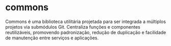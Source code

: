 # commons
Commons é uma biblioteca utilitária projetada para ser integrada a múltiplos projetos via submódulos Git. Centraliza funções e componentes reutilizáveis, promovendo padronização, redução de duplicação e facilidade de manutenção entre serviços e aplicações.
